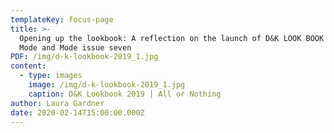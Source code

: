 ```yaml
---
templateKey: focus-page
title: >-
  Opening up the lookbook: A reflection on the launch of D&K LOOK BOOK 2019 and
  Mode and Mode issue seven
PDF: /img/d-k-lookbook-2019_1.jpg
content:
  - type: images
    image: /img/d-k-lookbook-2019_1.jpg
    caption: D&K Lookbook 2019 | All or Nothing
author: Laura Gardner
date: 2020-02-14T15:00:00.000Z
---
```

